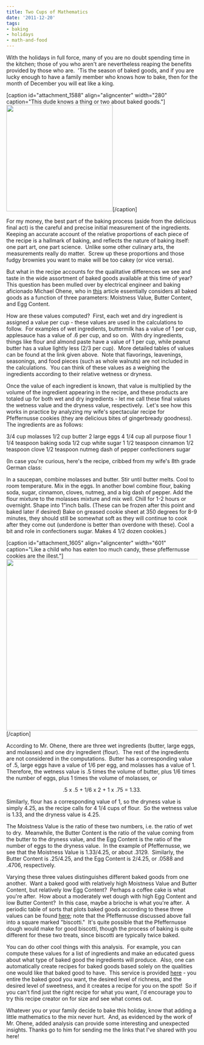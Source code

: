 ```yaml
---
title: Two Cups of Mathematics
date: '2011-12-20'
tags:
- baking
- holidays
- math-and-food
---
```


With the holidays in full force, many of you are no doubt spending time in the kitchen; those of you who aren't are nevertheless reaping the benefits provided by those who are.  'Tis the season of baked goods, and if you are lucky enough to have a family member who knows how to bake, then for the month of December you will eat like a king.

[caption id="attachment_1588" align="aligncenter" width="280" caption="This dude knows a thing or two about baked goods."]<a href="http://en.wikipedia.org/wiki/File:Cisforcookie.jpg"><img class="size-full wp-image-1588" title="Cisforcookie" src="http://www.mathgoespop.com/wp-content/uploads/2011/12/Cisforcookie.jpg" alt="" width="280" height="280" /></a>[/caption]

For my money, the best part of the baking process (aside from the delicious final act) is the careful and precise initial measurement of the ingredients.  Keeping an accurate account of the relative proportions of each piece of the recipe is a hallmark of baking, and reflects the nature of baking itself: one part art, one part science.  Unlike some other culinary arts, the measurements really do matter.  Screw up these proportions and those fudgy brownies you want to make will be too cakey (or vice versa).

But what in the recipe accounts for the qualitative differences we see and taste in the wide assortment of baked goods available at this time of year?  This question has been mulled over by electrical engineer and baking aficionado Michael Ohene, who in <a href="http://www.cookingforengineers.com/article/280/Analyzing-a-Baking-Recipe">this</a> article essentially considers all baked goods as a function of three parameters: Moistness Value, Butter Content, and Egg Content.

How are these values computed?  First, each wet and dry ingredient is assigned a value per cup - these values are used in the calculations to follow.  For examples of wet ingredients, buttermilk has a value of 1 per cup, applesauce has a value of .6 per cup, and so on.  With dry ingredients, things like flour and almond paste have a value of 1 per cup, while peanut butter has a value lightly less (2/3 per cup).  More detailed tables of values can be found at the link given above.  Note that flavorings, leavenings, seasonings, and food pieces (such as whole walnuts) are not included in the calculations.  You can think of these values as a weighing the ingredients according to their relative wetness or dryness.

Once the value of each ingredient is known, that value is multiplied by the volume of the ingredient appearing in the recipe, and these products are totaled up for both wet and dry ingredients - let me call these final values the wetness value and the dryness value, respectively.  Let's see how this works in practice by analyzing my wife's spectacular recipe for Pfeffernusse cookies (they are delicious bites of gingerbready goodness).  The ingredients are as follows:

3/4 cup molasses
1/2 cup butter
2 large eggs
4 1/4 cup all purpose flour
1 1/4 teaspoon baking soda
1/2 cup white sugar
1 1/2 teaspoon cinnamon
1/2 teaspoon clove
1/2 teaspoon nutmeg
dash of pepper
confectioners sugar

(In case you're curious, here's the recipe, cribbed from my wife's 8th grade German class:

In a saucepan, combine molasses and butter. Stir until butter melts. Cool to room temperature. Mix in the eggs. In another bowl combine flour, baking soda, sugar, cinnamon, cloves, nutmeg, and a big dash of pepper. Add the flour mixture to the molasses mixture and mix well. Chill for 1-2 hours or overnight. Shape into 1”inch balls. (These can be frozen after this point and baked later if desired) Bake on greased cookie sheet at 350 degrees for 8-9 minutes, they should still be somewhat soft as they will continue to cook after they come out (underdone is better than overdone with these). Cool a bit and role in confectioners sugar. Makes 4 1/2 dozen cookies.)

[caption id="attachment_1605" align="aligncenter" width="601" caption="Like a child who has eaten too much candy, these pfeffernusse cookies are the illest."]<a href="http://www.mathgoespop.com/wp-content/uploads/2011/12/photo29.jpg"><img class="size-large wp-image-1605" title="photo(29)" src="http://www.mathgoespop.com/wp-content/uploads/2011/12/photo29-1024x768.jpg" alt="" width="601" height="451" /></a>[/caption]

According to Mr. Ohene, there are three wet ingredients (butter, large eggs, and molasses) and one dry ingredient (flour).  The rest of the ingredients are not considered in the computations.  Butter has a corresponding value of .5, large eggs have a value of 1/6 per egg, and molasses has a value of 1.  Therefore, the wetness value is .5 times the volume of butter, plus 1/6 times the number of eggs, plus 1 times the volume of molasses, or
<p style="text-align: center;">.5 x .5 + 1/6 x 2 + 1 x .75 = 1.33.</p>
<p style="text-align: left;">Similarly, flour has a corresponding value of 1, so the dryness value is simply 4.25, as the recipe calls for 4 1/4 cups of flour.  So the wetness value is 1.33, and the dryness value is 4.25.</p>
<p style="text-align: left;">The Moistness Value is the ratio of these two numbers, i.e. the ratio of wet to dry.  Meanwhile, the Butter Content is the ratio of the value coming from the butter to the dryness value, and the Egg Content is the ratio of the number of eggs to the dryness value.  In the example of Pfeffernusse, we see that the Moistness Value is 1.33/4.25, or about .3129.  Similarly, the Butter Content is .25/4.25, and the Egg Content is 2/4.25, or .0588 and .4706, respectively.</p>
<p style="text-align: left;">Varying these three values distinguishes different baked goods from one another.  Want a baked good with relatively high Moistness Value and Butter Content, but relatively low Egg Content?  Perhaps a coffee cake is what you're after.  How about a moderately wet dough with high Egg Content and low Butter Content?  In this case, maybe a brioche is what you're after.  A periodic table of sorts that plots baked goods according to these three values can be found <a href="http://www.whatsthesequency.com/cakey.jpg">here</a>; note that the Pfeffernusse discussed above fall into a square marked "biscotti."  It's quite possible that the Pfeffernusse dough would make for good biscotti, though the process of baking is quite different for these two treats, since biscotti are typically twice baked.</p>
<p style="text-align: left;">You can do other cool things with this analysis.  For example, you can compute these values for a list of ingredients and make an educated guess about what type of baked good the ingredients will produce.  Also, one can automatically create recipes for baked goods based solely on the qualities one would like that baked good to have.  This service is provided <a href="http://www.whatsthesequency.com/cookie.php">here</a> - you entire the baked good you want, the desired level of richness, and the desired level of sweetness, and it creates a recipe for you on the spot!  So if you can't find just the right recipe for what you want, I'd encourage you to try this recipe creator on for size and see what comes out.</p>
<p style="text-align: left;">Whatever you or your family decide to bake this holiday, know that adding a little mathematics to the mix never hurt.  And, as evidenced by the work of Mr. Ohene, added analysis can provide some interesting and unexpected insights. Thanks go to him for sending me the links that I've shared with you here!</p>
